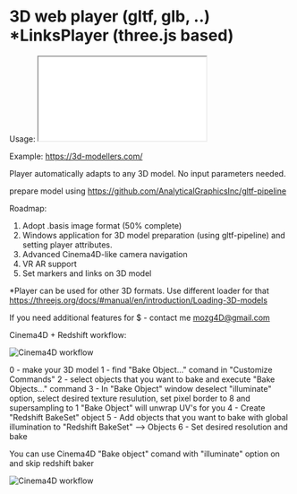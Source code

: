 # 3D web player (gltf, glb, ..) *LinksPlayer (three.js based)

Usage: <iframe src="LinksPlayer.htm?id=1" allowfullscreen></iframe>

Example: https://3d-modellers.com/

Player automatically adapts to any 3D model. No input parameters needed.

prepare model using https://github.com/AnalyticalGraphicsInc/gltf-pipeline

Roadmap:
1. Adopt .basis image format (50% complete)
2. Windows application for 3D model preparation (using gltf-pipeline) and setting player attributes.
3. Advanced Cinema4D-like camera navigation
4. VR AR support
5. Set markers and links on 3D model

*Player can be used for other 3D formats. Use different loader for that https://threejs.org/docs/#manual/en/introduction/Loading-3D-models

If you need additional features for $ - contact me mozg4D@gmail.com

Cinema4D + Redshift workflow:

![Cinema4D workflow](https://github.com/mozg4D/gltf-web-player/blob/master/cinema4d_1.jpg)

0 - make your 3D model
1 - find "Bake Object..." comand in "Customize Commands"
2 - select objects that you want to bake and execute "Bake Objects..." command
3 - In "Bake Object" window deselect "illuminate" option, select desired texture resulution, set pixel border to 8 and supersampling to 1
"Bake Object" will unwrap UV's for you
4 - Create "Redshift BakeSet" object
5 - Add objects that you want to bake with global illumination to "Redshift BakeSet" --> Objects
6 - Set desired resolution and bake

You can use Cinema4D "Bake object" comand with "illuminate" option on and skip redshift baker

![Cinema4D workflow](https://github.com/mozg4D/gltf-web-player/blob/master/cinema4d_2.jpg)




